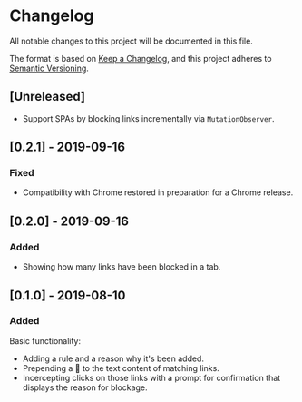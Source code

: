 # Changelog

All notable changes to this project will be documented in this file.

The format is based on [Keep a Changelog](https://keepachangelog.com/en/1.0.0/), and this project adheres to [Semantic Versioning](https://semver.org/spec/v2.0.0.html).

## [Unreleased]

- Support SPAs by blocking links incrementally via `MutationObserver`.

## [0.2.1] - 2019-09-16

### Fixed

- Compatibility with Chrome restored in preparation for a Chrome release.

## [0.2.0] - 2019-09-16

### Added

- Showing how many links have been blocked in a tab.

## [0.1.0] - 2019-08-10

### Added

Basic functionality:

- Adding a rule and a reason why it's been added.
- Prepending a 😤 to the text content of matching links.
- Incercepting clicks on those links with a prompt for confirmation that displays the reason for blockage.
